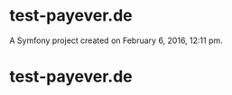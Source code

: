 test-payever.de
===============

A Symfony project created on February 6, 2016, 12:11 pm.
# test-payever.de
